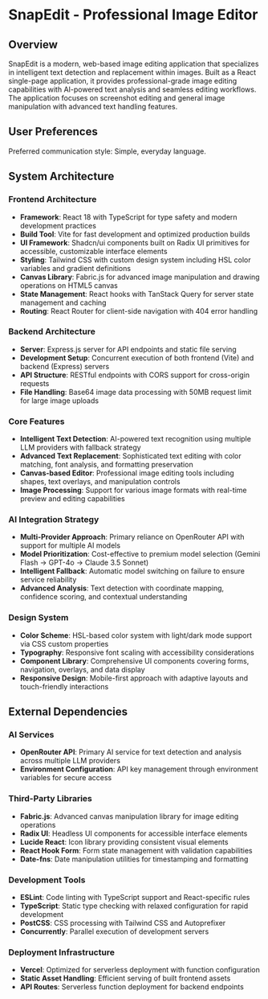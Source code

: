 # SnapEdit - Professional Image Editor

## Overview

SnapEdit is a modern, web-based image editing application that specializes in intelligent text detection and replacement within images. Built as a React single-page application, it provides professional-grade image editing capabilities with AI-powered text analysis and seamless editing workflows. The application focuses on screenshot editing and general image manipulation with advanced text handling features.

## User Preferences

Preferred communication style: Simple, everyday language.

## System Architecture

### Frontend Architecture
- **Framework**: React 18 with TypeScript for type safety and modern development practices
- **Build Tool**: Vite for fast development and optimized production builds
- **UI Framework**: Shadcn/ui components built on Radix UI primitives for accessible, customizable interface elements
- **Styling**: Tailwind CSS with custom design system including HSL color variables and gradient definitions
- **Canvas Library**: Fabric.js for advanced image manipulation and drawing operations on HTML5 canvas
- **State Management**: React hooks with TanStack Query for server state management and caching
- **Routing**: React Router for client-side navigation with 404 error handling

### Backend Architecture
- **Server**: Express.js server for API endpoints and static file serving
- **Development Setup**: Concurrent execution of both frontend (Vite) and backend (Express) servers
- **API Structure**: RESTful endpoints with CORS support for cross-origin requests
- **File Handling**: Base64 image data processing with 50MB request limit for large image uploads

### Core Features
- **Intelligent Text Detection**: AI-powered text recognition using multiple LLM providers with fallback strategy
- **Advanced Text Replacement**: Sophisticated text editing with color matching, font analysis, and formatting preservation
- **Canvas-based Editor**: Professional image editing tools including shapes, text overlays, and manipulation controls
- **Image Processing**: Support for various image formats with real-time preview and editing capabilities

### AI Integration Strategy
- **Multi-Provider Approach**: Primary reliance on OpenRouter API with support for multiple AI models
- **Model Prioritization**: Cost-effective to premium model selection (Gemini Flash → GPT-4o → Claude 3.5 Sonnet)
- **Intelligent Fallback**: Automatic model switching on failure to ensure service reliability
- **Advanced Analysis**: Text detection with coordinate mapping, confidence scoring, and contextual understanding

### Design System
- **Color Scheme**: HSL-based color system with light/dark mode support via CSS custom properties
- **Typography**: Responsive font scaling with accessibility considerations
- **Component Library**: Comprehensive UI components covering forms, navigation, overlays, and data display
- **Responsive Design**: Mobile-first approach with adaptive layouts and touch-friendly interactions

## External Dependencies

### AI Services
- **OpenRouter API**: Primary AI service for text detection and analysis across multiple LLM providers
- **Environment Configuration**: API key management through environment variables for secure access

### Third-Party Libraries
- **Fabric.js**: Advanced canvas manipulation library for image editing operations
- **Radix UI**: Headless UI components for accessible interface elements
- **Lucide React**: Icon library providing consistent visual elements
- **React Hook Form**: Form state management with validation capabilities
- **Date-fns**: Date manipulation utilities for timestamping and formatting

### Development Tools
- **ESLint**: Code linting with TypeScript support and React-specific rules
- **TypeScript**: Static type checking with relaxed configuration for rapid development
- **PostCSS**: CSS processing with Tailwind CSS and Autoprefixer
- **Concurrently**: Parallel execution of development servers

### Deployment Infrastructure
- **Vercel**: Optimized for serverless deployment with function configuration
- **Static Asset Handling**: Efficient serving of built frontend assets
- **API Routes**: Serverless function deployment for backend endpoints